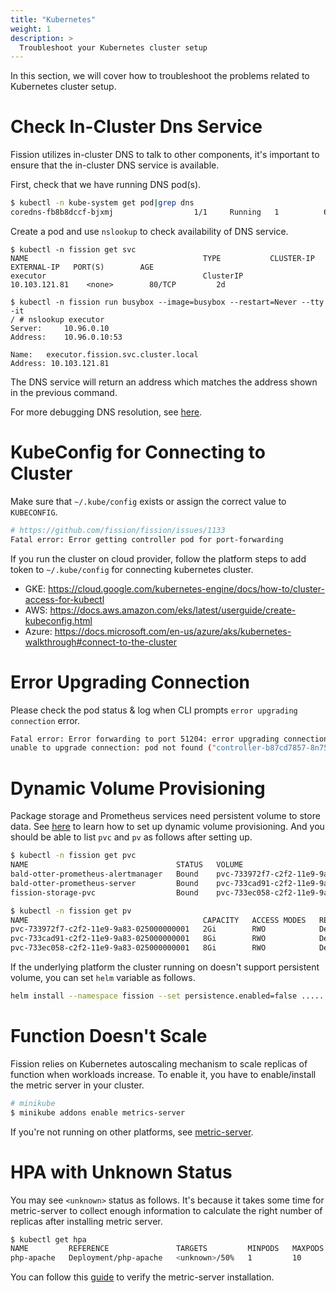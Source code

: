 ```yaml
---
title: "Kubernetes"
weight: 1
description: >
  Troubleshoot your Kubernetes cluster setup 
---
```


In this section, we will cover how to troubleshoot the problems related to Kubernetes cluster setup.

# Check In-Cluster Dns Service

Fission utilizes in-cluster DNS to talk to other components, it's important to ensure that the in-cluster DNS
service is available. 

First, check that we have running DNS pod(s).

```bash
$ kubectl -n kube-system get pod|grep dns
coredns-fb8b8dccf-bjxmj                  1/1     Running   1          65m
```

Create a pod and use `nslookup` to check availability of DNS service. 

```
$ kubectl -n fission get svc
NAME                                       TYPE           CLUSTER-IP       EXTERNAL-IP   PORT(S)        AGE
executor                                   ClusterIP      10.103.121.81    <none>        80/TCP         2d

$ kubectl -n fission run busybox --image=busybox --restart=Never --tty -it
/ # nslookup executor
Server:		10.96.0.10
Address:	10.96.0.10:53

Name:	executor.fission.svc.cluster.local
Address: 10.103.121.81
```

The DNS service will return an address which matches the address shown in the previous command. 

For more debugging DNS resolution, see [here](https://kubernetes.io/docs/tasks/administer-cluster/dns-debugging-resolution/). 

# KubeConfig for Connecting to Cluster

Make sure that `~/.kube/config` exists or assign the correct value to `KUBECONFIG`. 

```bash
# https://github.com/fission/fission/issues/1133
Fatal error: Error getting controller pod for port-forwarding
```

If you run the cluster on cloud provider, follow the platform steps to add token to `~/.kube/config` for connecting kubernetes cluster.

* GKE: https://cloud.google.com/kubernetes-engine/docs/how-to/cluster-access-for-kubectl
* AWS: https://docs.aws.amazon.com/eks/latest/userguide/create-kubeconfig.html
* Azure: https://docs.microsoft.com/en-us/azure/aks/kubernetes-walkthrough#connect-to-the-cluster

# Error Upgrading Connection

Please check the pod status & log when CLI prompts `error upgrading connection` error.

```bash
Fatal error: Error forwarding to port 51204: error upgrading connection: 
unable to upgrade connection: pod not found ("controller-b87cd7857-8n75g_fission")
```

# Dynamic Volume Provisioning

Package storage and Prometheus services need persistent volume to store data. 
See [here](https://kubernetes.io/docs/concepts/storage/dynamic-provisioning/) to learn how to set up dynamic volume provisioning.
And you should be able to list `pvc` and `pv` as follows after setting up.

```bash
$ kubectl -n fission get pvc
NAME                                 STATUS   VOLUME                                     CAPACITY   ACCESS MODES   STORAGECLASS   AGE
bald-otter-prometheus-alertmanager   Bound    pvc-733972f7-c2f2-11e9-9a83-025000000001   2Gi        RWO            hostpath       75m
bald-otter-prometheus-server         Bound    pvc-733cad91-c2f2-11e9-9a83-025000000001   8Gi        RWO            hostpath       75m
fission-storage-pvc                  Bound    pvc-733ec058-c2f2-11e9-9a83-025000000001   8Gi        RWO            hostpath       75m

$ kubectl -n fission get pv
NAME                                       CAPACITY   ACCESS MODES   RECLAIM POLICY   STATUS   CLAIM                                        STORAGECLASS   REASON   AGE
pvc-733972f7-c2f2-11e9-9a83-025000000001   2Gi        RWO            Delete           Bound    fission/bald-otter-prometheus-alertmanager   hostpath                75m
pvc-733cad91-c2f2-11e9-9a83-025000000001   8Gi        RWO            Delete           Bound    fission/bald-otter-prometheus-server         hostpath                75m
pvc-733ec058-c2f2-11e9-9a83-025000000001   8Gi        RWO            Delete           Bound    fission/fission-storage-pvc                  hostpath                75m
```

If the underlying platform the cluster running on doesn't support persistent volume, you can set `helm` variable as follows.

```bash
helm install --namespace fission --set persistence.enabled=false .....
```

# Function Doesn't Scale

Fission relies on Kubernetes autoscaling mechanism to scale replicas of function when workloads increase. To enable it,
you have to enable/install the metric server in your cluster. 

```bash
# minikube
$ minikube addons enable metrics-server
```

If you're not running on other platforms, see [metric-server](https://github.com/kubernetes-incubator/metrics-server).

# HPA with Unknown Status

You may see `<unknown>` status as follows. It's because it takes some time for metric-server to collect enough 
information to calculate the right number of replicas after installing metric server. 

```bash
$ kubectl get hpa
NAME         REFERENCE               TARGETS         MINPODS   MAXPODS   REPLICAS   AGE
php-apache   Deployment/php-apache   <unknown>/50%   1         10        1          3m3s
```

You can follow this [guide](https://kubernetes.io/docs/tasks/run-application/horizontal-pod-autoscale-walkthrough/) to verify the metric-server installation.
